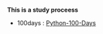 **This is a study proceess**

- 100days : [Python-100-Days](https://github.com/jackfrued/Python-100-Days)

